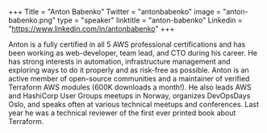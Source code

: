 +++
Title = "Anton Babenko"
Twitter = "antonbabenko"
image = "anton-babenko.png"
type = "speaker"
linktitle = "anton-babenko"
Linkedin = "https://www.linkedin.com/in/antonbabenko"
+++

Anton is a fully certified in all 5 AWS professional certifications and has been working as web-developer, team lead, and CTO during his career. He has strong interests in automation, infrastructure management and exploring ways to do it properly and as risk-free as possible. Anton is an active member of open-source communities and a maintainer of verified Terraform AWS modules (600K downloads a month!). He also leads AWS and HashiCorp User Groups meetups in Norway, organizes DevOpsDays Oslo, and speaks often at various technical meetups and conferences. Last year he was a technical reviewer of the first ever printed book about Terraform.

